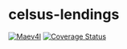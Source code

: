 # celsus-lendings

[![Maev4l](https://circleci.com/gh/Maev4l/celsus-lendings.svg?style=shield)](https://app.circleci.com/pipelines/github/Maev4l/celsus-lendings)
[![Coverage Status](https://coveralls.io/repos/github/Maev4l/celsus-lendings/badge.svg)](https://coveralls.io/github/Maev4l/celsus-core)
